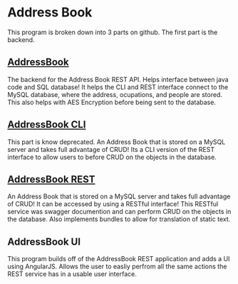 # Address Book
This program is broken down into 3 parts on github. The first part is the backend.
## [AddressBook](https://jstockley.com/AddressBook)
   The backend for the Address Book REST API. Helps interface between java code and SQL database! It helps the CLI and REST interface connect to the MySQL database, where the address, ocupations, and people are stored. This also helps with AES Encryption before being sent to the database.

## [AddressBook CLI](https://jstockley.com/AddressBookCLI)
   This part is know deprecated. An Address Book that is stored on a MySQL server and takes full advantage of CRUD! Its a CLI version of the REST interface to allow users to before CRUD on the objects in the database.

## [AddressBook REST](https://jstockley.com/AddressBookREST)
   An Address Book that is stored on a MySQL server and takes full advantage of CRUD! It can be accessed by using a RESTful interface! This RESTful service was swagger documention and can perform CRUD on the objects in the database. Also implements bundles to allow for translation of static text.

## AddressBook UI
   This program builds off of the AddressBook REST application and adds a UI using AngularJS. Allows the user to easliy perfrom all the same actions the REST service has in a usable user interface.
